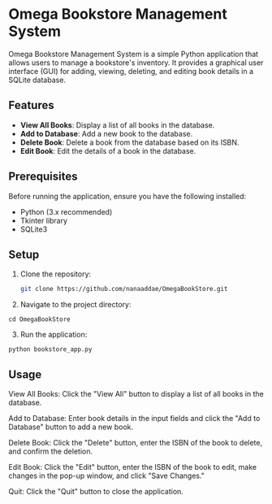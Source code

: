 # Omega Bookstore Management System

Omega Bookstore Management System is a simple Python application that allows users to manage a bookstore's inventory. It provides a graphical user interface (GUI) for adding, viewing, deleting, and editing book details in a SQLite database.

## Features

- **View All Books**: Display a list of all books in the database.
- **Add to Database**: Add a new book to the database.
- **Delete Book**: Delete a book from the database based on its ISBN.
- **Edit Book**: Edit the details of a book in the database.

## Prerequisites

Before running the application, ensure you have the following installed:

- Python (3.x recommended)
- Tkinter library
- SQLite3

## Setup

1. Clone the repository:

   ```bash
   git clone https://github.com/nanaaddae/OmegaBookStore.git

2. Navigate to the project directory:

 ```
cd OmegaBookStore
```

3. Run the application:

 ```
python bookstore_app.py
 ```


## Usage
View All Books: Click the "View All" button to display a list of all books in the database.

Add to Database: Enter book details in the input fields and click the "Add to Database" button to add a new book.

Delete Book: Click the "Delete" button, enter the ISBN of the book to delete, and confirm the deletion.

Edit Book: Click the "Edit" button, enter the ISBN of the book to edit, make changes in the pop-up window, and click "Save Changes."

Quit: Click the "Quit" button to close the application.
